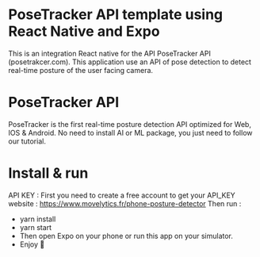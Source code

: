 # PoseTracker API template using React Native and Expo
This is an integration React native for the API PoseTracker API (posetrakcer.com). This application use an API of pose detection to detect real-time posture of the user facing camera.

# PoseTracker API
PoseTracker is the first real-time posture detection API optimized for Web, IOS & Android. No need to install AI or ML package, you just need to follow our tutorial.

# Install & run
API KEY : First you need to create a free account to get your API_KEY website : https://www.movelytics.fr/phone-posture-detector
Then run : 
- yarn install 
- yarn start
- Then open Expo on your phone or run this app on your simulator.
- Enjoy 🚀

